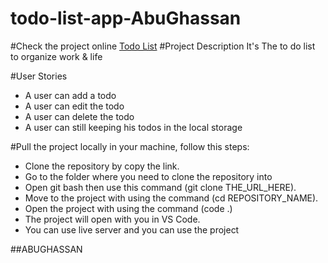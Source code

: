 # todo-list-app-AbuGhassan
#Check the project online [Todo List](https://mohammedabusamra.github.io/todo-list-app/)
#Project Description
It's The to do list to organize work & life

#User Stories
- A user can add a todo
- A user can edit the todo
- A user can delete the todo
- A user can still keeping his todos in the local storage

#Pull the project locally in your machine, follow this steps:
- Clone the repository by copy the link.
- Go to the folder where you need to clone the repository into
- Open git bash then use this command (git clone THE_URL_HERE).
- Move to the project with using the command (cd REPOSITORY_NAME).
- Open the project with using the command (code .)
- The project will open with you in VS Code.
- You can use live server and you can use the project

##ABUGHASSAN
